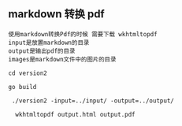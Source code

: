 

## markdown 转换 pdf

```
使用markdown转换Pdf的时候 需要下载 wkhtmltopdf
input是放置markdown的目录
output是输出pdf的目录
images是markdown文件中的图片的目录
```


```
cd version2

```

```
go build

```

```
 ./version2 -input=../input/ -output=../output/

  wkhtmltopdf output.html output.pdf

```
